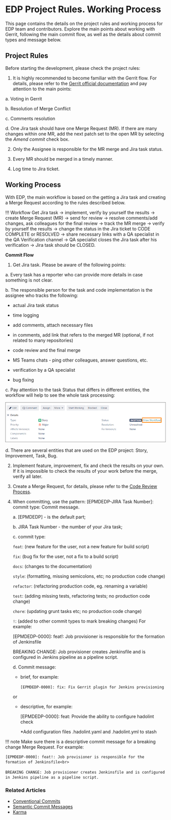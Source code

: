 # EDP Project Rules. Working Process

This page contains the details on the project rules and working process for EDP team and contributors. Explore the main points about working with Gerrit, following the main commit flow, as well as the details about commit types and message below.

## Project Rules

Before starting the development, please check the project rules:

1. It is highly recommended to become familiar with the Gerrit flow. For details, please refer to the [Gerrit official documentation](https://gerrit-documentation.storage.googleapis.com/Documentation/3.4.1/index.html) and pay attention to the main points:

  a. Voting in Gerrit

  b. Resolution of Merge Conflict

  c. Comments resolution

  d. One Jira task should have one Merge Request (MR). If there are many changes within one MR, add the next patch set to the open MR by selecting the _Amend commit_ check box.

2. Only the Assignee is responsible for the MR merge and Jira task status.

4. Every MR should be merged in a timely manner.

5. Log time to Jira ticket.

## Working Process

With EDP, the main workflow is based on the getting a Jira task and creating a Merge Request according to the rules described below.

!!! Workflow
    Get Jira task → implement, verify by yourself the results →  create Merge Request (MR) → send for review → resolve comments/add changes, ask colleagues for the final review → track the MR merge → verify by yourself the results → change the status in the Jira ticket to CODE COMPLETE or RESOLVED → share necessary links with a QA specialist in the QA Verification channel → QA specialist closes the Jira task after his verification → Jira task should be CLOSED.

**Commit Flow**

1. Get Jira task. Please be aware of the following points:

  a. Every task has a reporter who can provide more details in case something is not clear.

  b. The responsible person for the task and code implementation is the assignee who tracks the following:

   - actual Jira task status

   - time logging

   - add comments, attach necessary files

   - in comments, add link that refers to the merged MR (optional, if not related to many repositories)

   - code review and the final merge

   - MS Teams chats - ping other colleagues, answer questions, etc.

   - verification by a QA specialist

   - bug fixing

  c. Pay attention to the task Status that differs in different entities, the workflow will help to see the whole task processing:

  ![jira-workflow](../assets/developer-guide/jira-workflow.png "jira-workflow")

  d. There are several entities that are used on the EDP project: Story, Improvement, Task, Bug.

2. Implement feature, improvement, fix and check the results on your own. If it is impossible to check the results of your work before the merge, verify all later.

3. Create a Merge Request, for details, please refer to the [Code Review Process](https://gerrit-documentation.storage.googleapis.com/Documentation/3.4.2/intro-user.html#code-review).

4. When committing, use the pattern: [EPMDEDP-JIRA Task Number]: commit type: Commit message.

   a. [EPMDEDP] - is the default part;

   b. JIRA Task Number - the number of your Jira task;

   c. commit type:

   `feat`: (new feature for the user, not a new feature for build script)

   `fix`: (bug fix for the user, not a fix to a build script)

   `docs`: (changes to the documentation)

   `style`: (formatting, missing semicolons, etc; no production code change)

   `refactor`: (refactoring production code, eg. renaming a variable)

   `test`: (adding missing tests, refactoring tests; no production code change)

   `chore`: (updating grunt tasks etc; no production code change)

   `!`: (added to other commit types to mark breaking changes) For example:
    
      [EPMDEDP-0000]: feat!: Job provisioner is responsible for the formation of Jenkinsfile

      BREAKING CHANGE: Job provisioner creates Jenkinsfile and is configured in Jenkins pipeline as a pipeline script.


   d. Commit message:

   * brief, for example:

      ``[EPMDEDP-0000]: fix: Fix Gerrit plugin for Jenkins provisioning``

    or

   * descriptive, for example:

        [EPMDEDP-0000]: feat: Provide the ability to configure hadolint check

        *Add configuration files .hadolint.yaml and .hadolint.yml to stash

!!! note
    Make sure there is a descriptive commit message for a breaking change Merge Request. For example:

    [EPMDEDP-0000]: feat!: Job provisioner is responsible for the formation of Jenkinsfile<br>

    BREAKING CHANGE: Job provisioner creates Jenkinsfile and is configured in Jenkins pipeline as a pipeline script.


### Related Articles

* [Conventional Commits](https://www.conventionalcommits.org/)
* [Semantic Commit Messages](https://seesparkbox.com/foundry/semantic_commit_messages)
* [Karma](http://karma-runner.github.io/1.0/dev/git-commit-msg.html)

